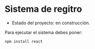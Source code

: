 <h1>Sistema de regitro</h1>

- Estado del proyecto: en construcción.

Para ejecutar el sistema debes poner:

```npm install react```
